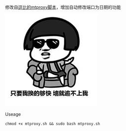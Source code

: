修改自[逗比的mtproxy脚本](httpsgithub.comToyoDAdoubidoubiblobmastermtproxy.sh)，增加自动修改端口为日期的功能

![](mtproxy.jpg)

Useage
```
chmod +x mtproxy.sh && sudo bash mtproxy.sh
```